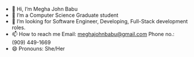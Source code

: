 - 👋 Hi, I’m Megha John Babu
- 👀 I’m a Computer Science Graduate student 
- 🌱 I’m looking for Software Engineer, Developing, Full-Stack development roles.
- 📫 How to reach me Email: meghajohnbabu@gmail.com   Phone no.: (909) 449-1669
- 😄 Pronouns: She/Her

<!---
John27052001/John27052001 is a ✨ special ✨ repository because its `README.md` (this file) appears on your GitHub profile.
You can click the Preview link to take a look at your changes.
--->
